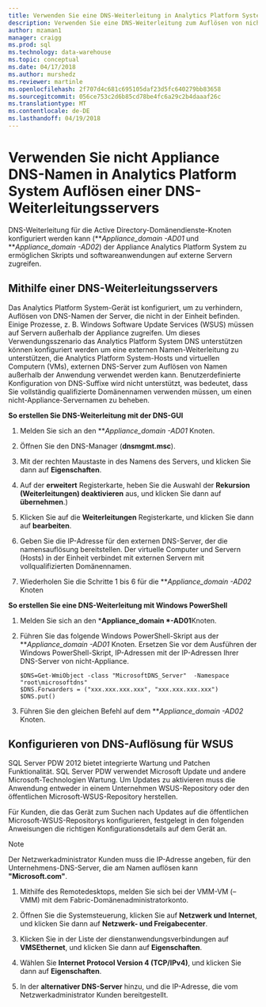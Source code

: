 ```yaml
---
title: Verwenden Sie eine DNS-Weiterleitung in Analytics Platform System | Microsoft Docs"
description: Verwenden Sie eine DNS-Weiterleitung zum Auflösen von nicht-Appliance DNS-Namen in Analytics Platform System.
author: mzaman1
manager: craigg
ms.prod: sql
ms.technology: data-warehouse
ms.topic: conceptual
ms.date: 04/17/2018
ms.author: murshedz
ms.reviewer: martinle
ms.openlocfilehash: 2f707d4c681c695105daf23d5fc640279bb83658
ms.sourcegitcommit: 056ce753c2d6b85cd78be4fc6a29c2b4daaaf26c
ms.translationtype: MT
ms.contentlocale: de-DE
ms.lasthandoff: 04/19/2018
---
```

# <a name="use-a-dns-forwarder-to-resolve-non-appliance-dns-names-in-analytics-platform-system"></a>Verwenden Sie nicht Appliance DNS-Namen in Analytics Platform System Auflösen einer DNS-Weiterleitungsservers
DNS-Weiterleitung für die Active Directory-Domänendienste-Knoten konfiguriert werden kann (***Appliance_domain *-AD01** und ***Appliance_domain *-AD02**) der Appliance Analytics Platform System zu ermöglichen Skripts und softwareanwendungen auf externe Servern zugreifen.  
  
## <a name="ResolveDNS"></a>Mithilfe einer DNS-Weiterleitungsservers  
Das Analytics Platform System-Gerät ist konfiguriert, um zu verhindern, Auflösen von DNS-Namen der Server, die nicht in der Einheit befinden. Einige Prozesse, z. B. Windows Software Update Services (WSUS) müssen auf Servern außerhalb der Appliance zugreifen. Um dieses Verwendungsszenario das Analytics Platform System DNS unterstützen können konfiguriert werden um eine externen Namen-Weiterleitung zu unterstützen, die Analytics Platform System-Hosts und virtuellen Computern (VMs), externen DNS-Server zum Auflösen von Namen außerhalb der Anwendung verwendet werden kann. Benutzerdefinierte Konfiguration von DNS-Suffixe wird nicht unterstützt, was bedeutet, dass Sie vollständig qualifizierte Domänennamen verwenden müssen, um einen nicht-Appliance-Servernamen zu beheben.  
  
**So erstellen Sie DNS-Weiterleitung mit der DNS-GUI**  
  
1.  Melden Sie sich an den ***Appliance_domain *-AD01** Knoten.  
  
2.  Öffnen Sie den DNS-Manager (**dnsmgmt.msc**).  
  
3.  Mit der rechten Maustaste in des Namens des Servers, und klicken Sie dann auf **Eigenschaften**.  
  
4.  Auf der **erweitert** Registerkarte, heben Sie die Auswahl der **Rekursion (Weiterleitungen) deaktivieren** aus, und klicken Sie dann auf **übernehmen**.)  
  
5.  Klicken Sie auf die **Weiterleitungen** Registerkarte, und klicken Sie dann auf **bearbeiten**.  
  
6.  Geben Sie die IP-Adresse für den externen DNS-Server, der die namensauflösung bereitstellen. Der virtuelle Computer und Servern (Hosts) in der Einheit verbindet mit externen Servern mit vollqualifizierten Domänennamen.  
  
7.  Wiederholen Sie die Schritte 1 bis 6 für die ***Appliance_domain *-AD02** Knoten  
  
**So erstellen Sie eine DNS-Weiterleitung mit Windows PowerShell**  
  
1.  Melden Sie sich an den ***Appliance_domain *-AD01**Knoten.  
  
2.  Führen Sie das folgende Windows PowerShell-Skript aus der ***Appliance_domain *-AD01** Knoten. Ersetzen Sie vor dem Ausführen der Windows PowerShell-Skript, IP-Adressen mit der IP-Adressen Ihrer DNS-Server von nicht-Appliance.  
  
    ```  
    $DNS=Get-WmiObject -class "MicrosoftDNS_Server"  -Namespace "root\microsoftdns"  
    $DNS.Forwarders = ("xxx.xxx.xxx.xxx", "xxx.xxx.xxx.xxx")  
    $DNS.put()  
    ```  
  
3.  Führen Sie den gleichen Befehl auf dem ***Appliance_domain *-AD02** Knoten.  
  
## <a name="configuring-dns-resolution-for-wsus"></a>Konfigurieren von DNS-Auflösung für WSUS  
SQL Server PDW 2012 bietet integrierte Wartung und Patchen Funktionalität. SQL Server PDW verwendet Microsoft Update und andere Microsoft-Technologien Wartung. Um Updates zu aktivieren muss die Anwendung entweder in einem Unternehmen WSUS-Repository oder den öffentlichen Microsoft-WSUS-Repository herstellen.  
  
Für Kunden, die das Gerät zum Suchen nach Updates auf die öffentlichen Microsoft-WSUS-Repositorys konfigurieren, festgelegt in den folgenden Anweisungen die richtigen Konfigurationsdetails auf dem Gerät an.  
  
> [!NOTE]  
> Der Netzwerkadministrator Kunden muss die IP-Adresse angeben, für den Unternehmens-DNS-Server, die am Namen auflösen kann **"Microsoft.com"**.  
  
1.  Mithilfe des Remotedesktops, melden Sie sich bei der VMM-VM (<fabric domain>– VMM) mit dem Fabric-Domänenadministratorkonto.  
  
2.  Öffnen Sie die Systemsteuerung, klicken Sie auf **Netzwerk und Internet**, und klicken Sie dann auf **Netzwerk- und Freigabecenter**.  
  
3.  Klicken Sie in der Liste der dienstanwendungsverbindungen auf **VMSEthernet**, und klicken Sie dann auf **Eigenschaften**.  
  
4.  Wählen Sie **Internet Protocol Version 4 (TCP/IPv4)**, und klicken Sie dann auf **Eigenschaften**.  
  
5.  In der **alternativer DNS-Server** hinzu, und die IP-Adresse, die vom Netzwerkadministrator Kunden bereitgestellt.  
  
<!-- MISSING LINKS ## See Also  
[Common Metadata Query Examples &#40;SQL Server PDW&#41;](../sqlpdw/common-metadata-query-examples-sql-server-pdw.md)  -->  
  
